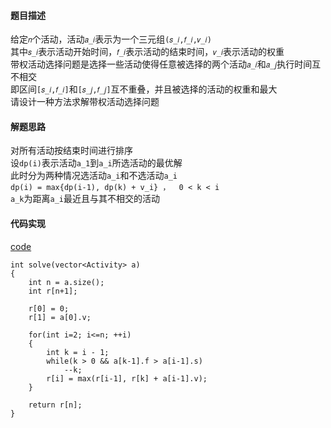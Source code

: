 #### 题目描述
给定`𝑛`个活动，活动`𝑎_𝑖`表示为一个三元组`(𝑠_𝑖,𝑓_𝑖,𝑣_𝑖)`  
其中`𝑠_𝑖`表示活动开始时间，`𝑓_𝑖`表示活动的结束时间，`𝑣_𝑖`表示活动的权重  
带权活动选择问题是选择一些活动使得任意被选择的两个活动`𝑎_𝑖`和`𝑎_𝑗`执行时间互不相交  
即区间`[𝑠_𝑖,𝑓_𝑖]`和`[𝑠_𝑗,𝑓_𝑗]`互不重叠，并且被选择的活动的权重和最大  
请设计一种方法求解带权活动选择问题

#### 解题思路
对所有活动按结束时间进行排序  
设`dp(i)`表示活动`a_1`到`a_i`所选活动的最优解  
此时分为两种情况选活动`a_i`和不选活动`a_i`   
`dp(i) = max{dp(i-1), dp(k) + v_i} ，  0 < k < i `   
`a_k`为距离`a_i`最近且与其不相交的活动  

#### 代码实现

[code](/DynamicPrograming/weighted_activity.cpp)
```
int solve(vector<Activity> a)
{
	int n = a.size();
	int r[n+1];

	r[0] = 0;
	r[1] = a[0].v;

	for(int i=2; i<=n; ++i)
	{
		int k = i - 1;
		while(k > 0 && a[k-1].f > a[i-1].s)	
			--k;
		r[i] = max(r[i-1], r[k] + a[i-1].v);
	}

	return r[n];
}
```

